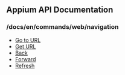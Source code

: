 ## Appium API Documentation

  ### /docs/en/commands/web/navigation

<div class="api-index">

<ul>
    <li><a href='/docs/en/commands/web/navigation/go-to-url.md'>Go to URL</a></li>
    <li><a href='/docs/en/commands/web/navigation/url.md'>Get URL</a></li>
    <li><a href='/docs/en/commands/web/navigation/back.md'>Back</a></li>
    <li><a href='/docs/en/commands/web/navigation/forward.md'>Forward</a></li>
    <li><a href='/docs/en/commands/web/navigation/refresh.md'>Refresh</a></li>
</ul>
</div>
